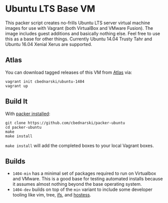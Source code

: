 # Ubuntu LTS Base VM

This packer script creates no-frills Ubuntu LTS server virtual machine images for use with Vagrant (both VirtualBox and VMware Fusion). The image includes guest additions and basically nothing else. Feel free to use this as a base for other things. Currently Ubuntu 14.04 Trusty Tahr and Ubuntu 16.04 Xenial Xerus are supported.

## Atlas

You can download tagged releases of this VM from [Atlas](https://atlas.hashicorp.com/cbednarski/boxes/ubuntu-1404) via:

    vagrant init cbednarski/ubuntu-1404
    vagrant up

## Build It

With [packer installed](http://www.packer.io/intro/getting-started/setup.html):

    git clone https://github.com/cbednarski/packer-ubuntu
    cd packer-ubuntu
    make
    make install

`make install` will add the completed boxes to your local Vagrant boxes.

## Builds

- `1404-min` has a minimal set of packages required to run on Virtualbox and VMware. This is a good base for testing automated installs because it assumes almost nothing beyond the base operating system.
- `1404-dev` builds on top of the `min` variant to include some developer tooling like vim, tree, [ifs](https://github.com/cbednarski/ifs-python), and [hostess](https://github.com/cbednarski/hostess).
